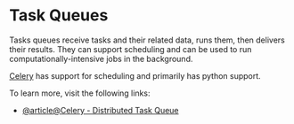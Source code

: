 # Task Queues

Tasks queues receive tasks and their related data, runs them, then delivers their results. They can support scheduling and can be used to run computationally-intensive jobs in the background.

[Celery](https://docs.celeryproject.org/en/stable/) has support for scheduling and primarily has python support.

To learn more, visit the following links:

- [@article@Celery - Distributed Task Queue](https://docs.celeryq.dev/en/stable/)
